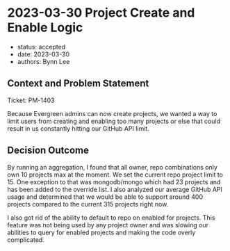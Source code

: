 # 2023-03-30 Project Create and Enable Logic

* status: accepted
* date: 2023-03-30
* authors: Bynn Lee

## Context and Problem Statement

Ticket: PM-1403

Because Evergreen admins can now create projects, we wanted a way to limit users from creating and enabling too many projects or else that could result in us constantly hitting our GitHub API limit. 

## Decision Outcome
By running an aggregation, I found that all owner, repo combinations only own 10 projects max at the moment. We set the current repo project limit to 15. 
One exception to that was mongodb/mongo which had 23 projects and has been added to the override list.
I also analyzed our average GitHub API usage and determined that we would be able to support around 400 projects compared to the current 315 projects right now.

I also got rid of the ability to default to repo on enabled for projects. 
This feature was not being used by any project owner and was slowing our abilities to query for enabled projects and making the code overly complicated.